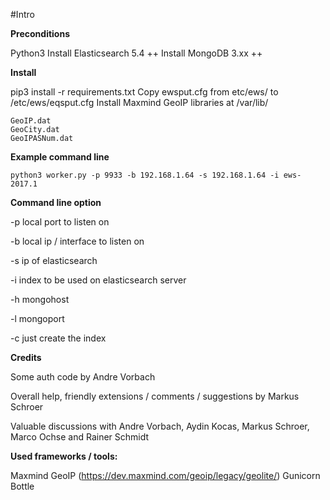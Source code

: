 #Intro



**Preconditions**

Python3
Install Elasticsearch 5.4 ++
Install MongoDB 3.xx ++

**Install**

pip3 install -r requirements.txt 
Copy ewsput.cfg from etc/ews/ to /etc/ews/eqsput.cfg
Install Maxmind GeoIP libraries at /var/lib/

    GeoIP.dat
    GeoCity.dat
    GeoIPASNum.dat


**Example command line**

    python3 worker.py -p 9933 -b 192.168.1.64 -s 192.168.1.64 -i ews-2017.1


**Command line option**

-p local port to listen on

-b local ip / interface to listen on

-s ip of elasticsearch

-i index to be used on elasticsearch server

-h mongohost

-l mongoport

-c just create the index

**Credits**

Some auth code by Andre Vorbach

Overall help, friendly extensions / comments / suggestions by Markus Schroer

Valuable discussions with Andre Vorbach, Aydin Kocas, Markus Schroer, Marco Ochse and Rainer Schmidt

**Used frameworks / tools:**

Maxmind GeoIP (https://dev.maxmind.com/geoip/legacy/geolite/)
Gunicorn
Bottle
